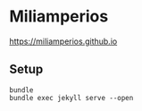 # Miliamperios

https://miliamperios.github.io

## Setup

```
bundle
bundle exec jekyll serve --open
```

